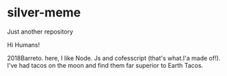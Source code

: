 # silver-meme
Just another repository



Hi Humans!

2018Barreto. here, I like Node. Js and cofesscript (that's what.I'a made of!).
I've had tacos on the moon and find them far superior to Earth Tacos.
